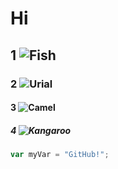 # Hi
## 1 ![Fish](https://splashyfishstore.com/cdn/shop/articles/Vibrant_yellow_cichlid_fish.jpg?v=1730198710)
### 2 ![Urial](https://static.wikia.nocookie.net/fictionrulezforever/images/c/cf/Profile_-_Urial_%28Male%29.jpg/revision/latest?cb=20240328150614)
#### 3 ![Camel](https://encrypted-tbn0.gstatic.com/images?q=tbn:ANd9GcR7zFwvHW7INWOiOu0y-zs5-ajf0bRDCapBiQ&s)
##### 4 ![Kangaroo](https://c02.purpledshub.com/uploads/sites/62/2024/07/kangaroo-facts.jpg?w=750&webp=1)

``` javascript
var myVar = "GitHub!";
```
